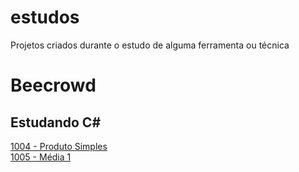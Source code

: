 # estudos
Projetos criados durante o estudo de alguma ferramenta ou técnica

# Beecrowd
## Estudando C#
[1004 - Produto Simples](https://github.com/muriloxpto/estudos/tree/453c490049a1819599528adab59415bb4afe2faf/beecrowd/iniciante/bee1004)<br/>
[1005 - Média 1](https://github.com/muriloxpto/estudos/tree/bf6ed7ef12593ab44d1147586ff171846bb33714/beecrowd/iniciante/bee1005)
